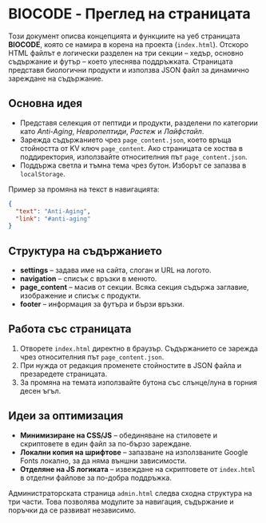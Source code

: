 # BIOCODE - Преглед на страницата

Този документ описва концепцията и функциите на уеб страницата **BIOCODE**, която се намира в корена на проекта (`index.html`). Отскоро HTML файлът е логически разделен на три секции – хедър, основно съдържание и футър – което улеснява поддръжката. Страницата представя биологични продукти и използва JSON файл за динамично зареждане на съдържание.

## Основна идея
- Представя селекция от пептиди и продукти, разделени по категории като *Anti-Aging*, *Невропептиди*, *Растеж* и *Лайфстайл*.
- Зарежда съдържанието чрез `page_content.json`, което връща стойността от KV ключ `page_content`. Ако страницата се хоства в поддиректория, използвайте относителния път `page_content.json`.
- Поддържа светла и тъмна тема чрез бутон. Изборът се запазва в `localStorage`.

Пример за промяна на текст в навигацията:
```json
{
  "text": "Anti-Aging",
  "link": "#anti-aging"
}
```

## Структура на съдържанието
- **settings** – задава име на сайта, слоган и URL на логото.
- **navigation** – списък с връзки в менюто.
- **page_content** – масив от секции. Всяка секция съдържа заглавие, изображение и списък с продукти.
- **footer** – информация за футъра и бързи връзки.

## Работа със страницата
1. Отворете `index.html` директно в браузър. Съдържанието се зарежда чрез относителния път `page_content.json`.
2. При нужда от редакция променете стойностите в JSON файла и презаредете страницата.
3. За промяна на темата използвайте бутона със слънце/луна в горния десен ъгъл.

## Идеи за оптимизация
- **Минимизиране на CSS/JS** – обединяване на стиловете и скриптовете в един файл за по-бързо зареждане.
- **Локални копия на шрифтове** – запазване на използваните Google Fonts локално, за да няма външни зависимости.
- **Отделяне на JS логиката** – извеждане на скриптовете от `index.html` в отделни файлове за по-добра поддръжка.

Администраторската страница `admin.html` следва сходна структура на три части. Това позволява модулите за навигация, съдържание и поръчки да се развиват независимо.


